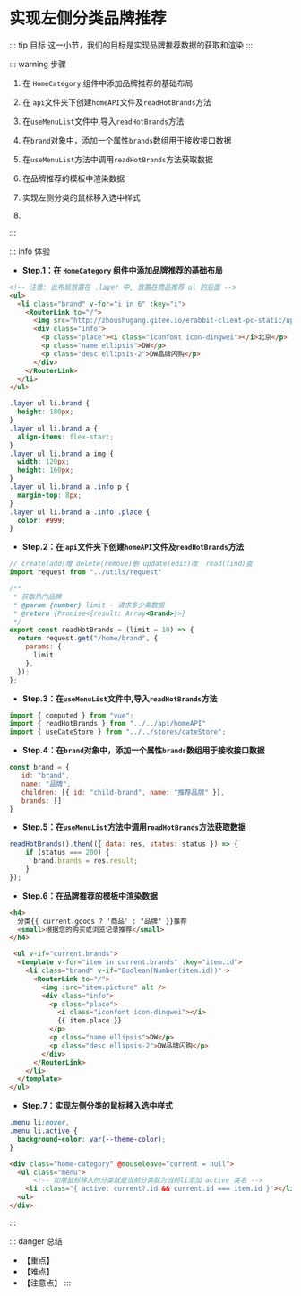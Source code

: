# 实现左侧分类品牌推荐

::: tip 目标
这一小节，我们的目标是实现品牌推荐数据的获取和渲染
:::

::: warning 步骤

1. 在 `HomeCategory` 组件中添加品牌推荐的基础布局
2. 在 `api`文件夹下创建`homeAPI`文件及`readHotBrands`方法
3. 在`useMenuList`文件中,导入`readHotBrands`方法
4. 在`brand`对象中，添加一个属性`brands`数组用于接收接口数据
5. 在`useMenuList`方法中调用`readHotBrands`方法获取数据
6. 在品牌推荐的模板中渲染数据
7. 实现左侧分类的鼠标移入选中样式

8.
:::

::: info 体验

* **Step.1：在 `HomeCategory` 组件中添加品牌推荐的基础布局**

```html
<!-- 注意: 此布局放置在 .layer 中, 放置在商品推荐 ul 的后面 -->
<ul>
  <li class="brand" v-for="i in 6" :key="i">
    <RouterLink to="/">
      <img src="http://zhoushugang.gitee.io/erabbit-client-pc-static/uploads/brand_goods_1.jpg" alt="">
      <div class="info">
        <p class="place"><i class="iconfont icon-dingwei"></i>北京</p>
        <p class="name ellipsis">DW</p>
        <p class="desc ellipsis-2">DW品牌闪购</p>
      </div>
    </RouterLink>
  </li>
</ul>
```

```css
.layer ul li.brand {
  height: 180px;
}
.layer ul li.brand a {
  align-items: flex-start;
}
.layer ul li.brand a img {
  width: 120px;
  height: 160px;
}
.layer ul li.brand a .info p {
  margin-top: 8px;
}
.layer ul li.brand a .info .place {
  color: #999;
}
```

* **Step.2：在 `api`文件夹下创建`homeAPI`文件及`readHotBrands`方法**

```js
// create(add)增 delete(remove)删 update(edit)改  read(find)查
import request from "../utils/request"

/**
 * 获取热门品牌
 * @param {number} limit - 请求多少条数据
 * @return {Promise<{result: Array<Brand>}>}
 */
export const readHotBrands = (limit = 10) => {
  return request.get("/home/brand", {
    params: {
      limit
    },
  });
};
```

* **Step.3：在`useMenuList`文件中,导入`readHotBrands`方法**

```js
import { computed } from "vue";
import { readHotBrands } from "../../api/homeAPI"
import { useCateStore } from "../../stores/cateStore";
```

* **Step.4：在`brand`对象中，添加一个属性`brands`数组用于接收接口数据**

```js
const brand = {
   id: "brand",
   name: "品牌",
   children: [{ id: "child-brand", name: "推荐品牌" }],
   brands: []
}
```

* **Step.5：在`useMenuList`方法中调用`readHotBrands`方法获取数据**

```js
readHotBrands().then(({ data: res, status: status }) => {
    if (status === 200) {
      brand.brands = res.result;
    }
});
```

* **Step.6：在品牌推荐的模板中渲染数据**

```html
<h4>
  分类{{ current.goods ? '商品' : "品牌" }}推荐
  <small>根据您的购买或浏览记录推荐</small>
</h4>
```

```html
 <ul v-if="current.brands">
  <template v-for="item in current.brands" :key="item.id">
    <li class="brand" v-if="Boolean(Number(item.id))" >
      <RouterLink to="/">
        <img :src="item.picture" alt />
        <div class="info">
          <p class="place">
            <i class="iconfont icon-dingwei"></i>
            {{ item.place }}
          </p>
          <p class="name ellipsis">DW</p>
          <p class="desc ellipsis-2">DW品牌闪购</p>
        </div>
      </RouterLink>
    </li>
  </template>
</ul>
```

* **Step.7：实现左侧分类的鼠标移入选中样式**

```css
.menu li:hover,
.menu li.active {
  background-color: var(--theme-color);
}

```

```html
<div class="home-category" @mouseleave="current = null">
  <ul class="menu">
      <!-- 如果鼠标移入的分类就是当前分类就为当前li添加 active 类名 -->
    <li :class="{ active: current?.id && current.id === item.id }"></li>
  <ul>
</div>
```

:::

::: danger 总结

* 【重点】
* 【难点】
* 【注意点】
:::
